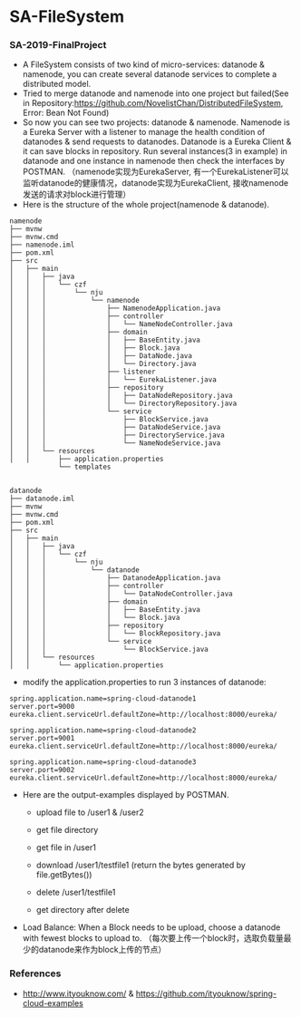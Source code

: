 # SA-FileSystem
### SA-2019-FinalProject
  - A FileSystem consists of two kind of micro-services: datanode & namenode, you can create several datanode services to complete a distributed model.
  - Tried to merge datanode and namenode into one project but failed(See in Repository:https://github.com/NovelistChan/DistributedFileSystem, Error: Bean Not Found)
  - So now you can see two projects: datanode & namenode. Namenode is a Eureka Server with a listener to manage the health condition of datanodes & send requests to datanodes. Datanode is a Eureka Client & it can save blocks in repository. Run several instances(3 in example) in datanode and one instance in namenode then check the interfaces by POSTMAN. （namenode实现为EurekaServer, 有一个EurekaListener可以监听datanode的健康情况，datanode实现为EurekaClient, 接收namenode发送的请求对block进行管理）
  - Here is the structure of the whole project(namenode & datanode).
```
namenode
├── mvnw
├── mvnw.cmd
├── namenode.iml
├── pom.xml
├── src
│   ├── main
│   │   ├── java
│   │   │   └── czf
│   │   │       └── nju
│   │   │           └── namenode
│   │   │               ├── NamenodeApplication.java
│   │   │               ├── controller
│   │   │               │   └── NameNodeController.java
│   │   │               ├── domain
│   │   │               │   ├── BaseEntity.java
│   │   │               │   ├── Block.java
│   │   │               │   ├── DataNode.java
│   │   │               │   └── Directory.java
│   │   │               ├── listener
│   │   │               │   └── EurekaListener.java
│   │   │               ├── repository
│   │   │               │   ├── DataNodeRepository.java
│   │   │               │   └── DirectoryRepository.java
│   │   │               └── service
│   │   │                   ├── BlockService.java
│   │   │                   ├── DataNodeService.java
│   │   │                   ├── DirectoryService.java
│   │   │                   └── NameNodeService.java
│   │   └── resources
│   │       ├── application.properties
            └── templates
   
```
```
datanode
├── datanode.iml
├── mvnw
├── mvnw.cmd
├── pom.xml
├── src
│   ├── main
│   │   ├── java
│   │   │   └── czf
│   │   │       └── nju
│   │   │           └── datanode
│   │   │               ├── DatanodeApplication.java
│   │   │               ├── controller
│   │   │               │   └── DataNodeController.java
│   │   │               ├── domain
│   │   │               │   ├── BaseEntity.java
│   │   │               │   └── Block.java
│   │   │               ├── repository
│   │   │               │   └── BlockRepository.java
│   │   │               └── service
│   │   │                   └── BlockService.java
│   │   └── resources
│   │       └── application.properties

```
  - modify the application.properties to run 3 instances of datanode:
```
spring.application.name=spring-cloud-datanode1
server.port=9000
eureka.client.serviceUrl.defaultZone=http://localhost:8000/eureka/
```
```
spring.application.name=spring-cloud-datanode2
server.port=9001
eureka.client.serviceUrl.defaultZone=http://localhost:8000/eureka/
```
```
spring.application.name=spring-cloud-datanode3
server.port=9002
eureka.client.serviceUrl.defaultZone=http://localhost:8000/eureka/
```
  - Here are the output-examples displayed by POSTMAN.
    - upload file to /user1 & /user2
    
    - get file directory
    
    - get file in /user1
    
    - download /user1/testfile1 (return the bytes generated by file.getBytes())
    
    - delete /user1/testfile1
    
    - get directory after delete
    
  - Load Balance: When a Block needs to be upload, choose a datanode with fewest blocks to upload to. （每次要上传一个block时，选取负载量最少的datanode来作为block上传的节点）
  
### References
  - http://www.ityouknow.com/ & https://github.com/ityouknow/spring-cloud-examples 
